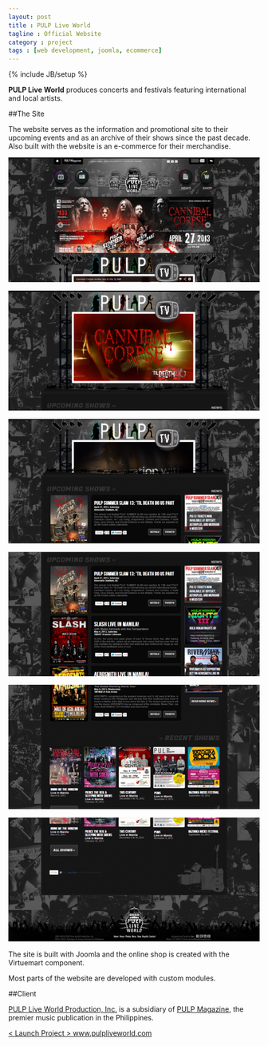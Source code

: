 ```yaml
---
layout: post
title : PULP Live World
tagline : Official Website
category : project
tags : [web development, joomla, ecommerce]
---
```

{% include JB/setup %}

**PULP Live World** produces concerts and festivals featuring international and local artists.

##The Site

The website serves as the information and promotional site to their upcoming events and as an archive of their shows since the past decade. Also built with the website is an e-commerce for their merchandise.

![PULP Live World](/assets/images/projects/2012/pulp-live-world-1.jpg)

![PULP Live World](/assets/images/projects/2012/pulp-live-world-2.jpg)

![PULP Live World](/assets/images/projects/2012/pulp-live-world-3.jpg)

![PULP Live World](/assets/images/projects/2012/pulp-live-world-4.jpg)

![PULP Live World](/assets/images/projects/2012/pulp-live-world-5.jpg)

![PULP Live World](/assets/images/projects/2012/pulp-live-world-6.jpg)

The site is built with Joomla and the online shop is created with the Virtuemart component.

Most parts of the website are developed with custom modules.

##Client

[PULP Live World Production, Inc.](/project/pulp-live-world) is a subsidiary of [PULP Magazine](/project/pulp-magazine-live), the premier music publication in the Philippines.

<div class="launch-website">
<a href="http://www.pulpliveworld.com" target="_blank">
&lt; Launch Project &gt; 
<span>www.pulpliveworld.com</span>
</a>
</div>

<br />
<br />
